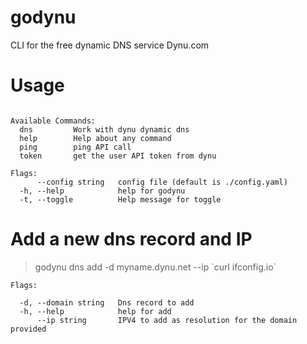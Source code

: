# godynu
CLI for the free dynamic DNS service Dynu.com

# Usage
```  godynu [command]

Available Commands:
  dns         Work with dynu dynamic dns
  help        Help about any command
  ping        ping API call
  token       get the user API token from dynu

Flags:
      --config string   config file (default is ./config.yaml)
  -h, --help            help for godynu
  -t, --toggle          Help message for toggle
```
  
  
# Add a new dns record and IP

>  godynu dns add -d myname.dynu.net --ip \`curl ifconfig.io\`

```
Flags:
  
  -d, --domain string   Dns record to add
  -h, --help            help for add    
      --ip string       IPV4 to add as resolution for the domain provided
```
